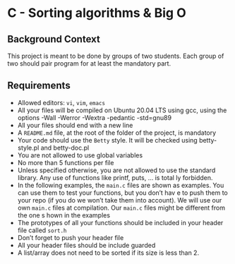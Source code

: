 # **C - Sorting algorithms & Big O**

## Background Context
This project is meant to be done by groups of two students. Each group of two should pair program for at least the mandatory part.

## Requirements

 - Allowed editors: `vi`, `vim`, `emacs`
 - All your files will be compiled on Ubuntu 20.04 LTS using gcc, using the options -Wall -Werror -Wextra -pedantic -std=gnu89
 - All your files should end with a new line
 - A `README.md` file, at the root of the folder of the project, is mandatory
 - Your code should use the `Betty` style. It will be checked using betty-style.pl and betty-doc.pl
 - You are not allowed to use global variables
 - No more than 5 functions per file
 - Unless specified otherwise, you are not allowed to use the standard library. Any use of functions like printf, puts, … is total   ly forbidden.
 - In the following examples, the `main.c` files are shown as examples. You can use them to test your functions, but you don’t hav   e to push them to your    repo (if you do we won’t take them into account). We will use our own `main.c` files at compilation. Our `main.c` files might be different from the one s   hown in the examples
 - The prototypes of all your functions should be included in your header file called `sort.h`
 - Don’t forget to push your header file
 - All your header files should be include guarded
 - A list/array does not need to be sorted if its size is less than 2.
